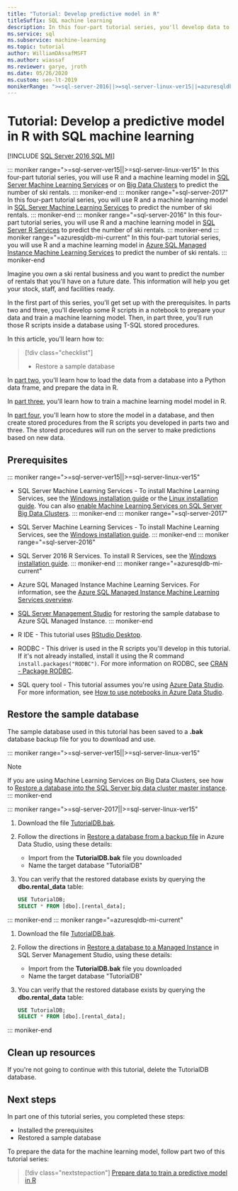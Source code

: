 ```yaml
---
title: "Tutorial: Develop predictive model in R"
titleSuffix: SQL machine learning
description: In this four-part tutorial series, you'll develop data to train a predictive model in R with SQL machine learning.
ms.service: sql
ms.subservice: machine-learning
ms.topic: tutorial
author: WilliamDAssafMSFT
ms.author: wiassaf
ms.reviewer: garye, jroth
ms.date: 05/26/2020
ms.custom: seo-lt-2019
monikerRange: ">=sql-server-2016||>=sql-server-linux-ver15||=azuresqldb-mi-current"
---
```

# Tutorial: Develop a predictive model in R with SQL machine learning
[!INCLUDE [SQL Server 2016 SQL MI](../../includes/applies-to-version/sqlserver2016-asdbmi.md)]

::: moniker range=">=sql-server-ver15||>=sql-server-linux-ver15"
In this four-part tutorial series, you will use R and a machine learning model in [SQL Server Machine Learning Services](../sql-server-machine-learning-services.md) or on [Big Data Clusters](../../big-data-cluster/machine-learning-services.md) to predict the number of ski rentals.
::: moniker-end
::: moniker range="=sql-server-2017"
In this four-part tutorial series, you will use R and a machine learning model in [SQL Server Machine Learning Services](../sql-server-machine-learning-services.md) to predict the number of ski rentals.
::: moniker-end
::: moniker range="=sql-server-2016"
In this four-part tutorial series, you will use R and a machine learning model in [SQL Server R Services](../r/sql-server-r-services.md) to predict the number of ski rentals.
::: moniker-end
::: moniker range="=azuresqldb-mi-current"
In this four-part tutorial series, you will use R and a machine learning model in [Azure SQL Managed Instance Machine Learning Services](/azure/azure-sql/managed-instance/machine-learning-services-overview) to predict the number of ski rentals.
::: moniker-end

Imagine you own a ski rental business and you want to predict the number of rentals that you'll have on a future date. This information will help you get your stock, staff, and facilities ready.

In the first part of this series, you'll get set up with the prerequisites. In parts two and three, you'll develop some R scripts in a notebook to prepare your data and train a machine learning model. Then, in part three, you'll run those R scripts inside a database using T-SQL stored procedures.

In this article, you'll learn how to:

> [!div class="checklist"]
> * Restore a sample database 

In [part two](r-predictive-model-prepare-data.md), you'll learn how to load the data from a database into a Python data frame, and prepare the data in R.

In [part three](r-predictive-model-train.md), you'll learn how to train a machine learning model model in R.

In [part four](r-predictive-model-deploy.md), you'll learn how to store the model in a database, and then create stored procedures from the R scripts you developed in parts two and three. The stored procedures will run on the server to make predictions based on new data.

## Prerequisites

::: moniker range=">=sql-server-ver15||>=sql-server-linux-ver15"
* SQL Server Machine Learning Services - To install Machine Learning Services, see the [Windows installation guide](../install/sql-machine-learning-services-windows-install.md) or the [Linux installation guide](../../linux/sql-server-linux-setup-machine-learning.md?toc=%2Fsql%2Fmachine-learning%2Ftoc.json). You can also [enable Machine Learning Services on SQL Server Big Data Clusters](../../big-data-cluster/machine-learning-services.md).
::: moniker-end
::: moniker range="=sql-server-2017"
* SQL Server Machine Learning Services - To install Machine Learning Services, see the [Windows installation guide](../install/sql-machine-learning-services-windows-install.md). 
::: moniker-end
::: moniker range="=sql-server-2016"
* SQL Server 2016 R Services. To install R Services, see the [Windows installation guide](../install/sql-r-services-windows-install.md). 
::: moniker-end
::: moniker range="=azuresqldb-mi-current"
* Azure SQL Managed Instance Machine Learning Services. For information, see the [Azure SQL Managed Instance Machine Learning Services overview](/azure/azure-sql/managed-instance/machine-learning-services-overview).

* [SQL Server Management Studio](../../ssms/download-sql-server-management-studio-ssms.md) for restoring the sample database to Azure SQL Managed Instance.
::: moniker-end

* R IDE - This tutorial uses [RStudio Desktop](https://www.rstudio.com/products/rstudio/download/).

* RODBC - This driver is used in the R scripts you'll develop in this tutorial. If it's not already installed, install it using the R command `install.packages("RODBC")`. For more information on RODBC, see [CRAN - Package RODBC](https://CRAN.R-project.org/package=RODBC).

* SQL query tool - This tutorial assumes you're using [Azure Data Studio](../../azure-data-studio/what-is-azure-data-studio.md). For more information, see [How to use notebooks in Azure Data Studio](../../azure-data-studio/notebooks/notebooks-guidance.md).

## Restore the sample database

The sample database used in this tutorial has been saved to a **.bak** database backup file for you to download and use.

::: moniker range=">=sql-server-ver15||>=sql-server-linux-ver15"
> [!NOTE]
> If you are using Machine Learning Services on Big Data Clusters, see how to [Restore a database into the SQL Server big data cluster master instance](../../big-data-cluster/data-ingestion-restore-database.md).
::: moniker-end

::: moniker range=">=sql-server-2017||>=sql-server-linux-ver15"
1. Download the file [TutorialDB.bak](https://sqlchoice.blob.core.windows.net/sqlchoice/static/TutorialDB.bak).

1. Follow the directions in [Restore a database from a backup file](../../azure-data-studio/tutorial-backup-restore-sql-server.md#restore-a-database-from-a-backup-file) in Azure Data Studio, using these details:

   * Import from the **TutorialDB.bak** file you downloaded
   * Name the target database "TutorialDB"

1. You can verify that the restored database exists by querying the **dbo.rental_data** table:

   ```sql
   USE TutorialDB;
   SELECT * FROM [dbo].[rental_data];
   ```
::: moniker-end
::: moniker range="=azuresqldb-mi-current"
1. Download the file [TutorialDB.bak](https://sqlchoice.blob.core.windows.net/sqlchoice/static/TutorialDB.bak).

1. Follow the directions in [Restore a database to a Managed Instance](/azure/sql-database/sql-database-managed-instance-get-started-restore) in SQL Server Management Studio, using these details:

   * Import from the **TutorialDB.bak** file you downloaded
   * Name the target database "TutorialDB"

1. You can verify that the restored database exists by querying the **dbo.rental_data** table:

   ```sql
   USE TutorialDB;
   SELECT * FROM [dbo].[rental_data];
   ```
::: moniker-end

## Clean up resources

If you're not going to continue with this tutorial, delete the TutorialDB database.
## Next steps

In part one of this tutorial series, you completed these steps:

* Installed the prerequisites
* Restored a sample database

To prepare the data for the machine learning model, follow part two of this tutorial series:

> [!div class="nextstepaction"]
> [Prepare data to train a predictive model in R](r-predictive-model-prepare-data.md)